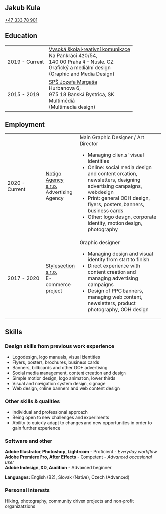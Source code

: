 <h2 class="subtitle">Jakub Kula</h2>
<p><a href="tel:+4733378901">+47 333 78 901</a></p>


<h2 class="subtitle">Education</h2>
            <table class="education">
                <tr>
                    <td class="date">2019 - Current</td>
                    <td><a class="vskk" href="http://www.vskk.cz">Vysoká škola kreativní komunikace </a><br> <span class="light">Na Pankráci 420/54, <br>
                        140 00 Praha 4 – Nusle, CZ</span><br>Grafický a mediální design <br> (Graphic and Media Design)</td>
                </tr>
                <tr>
                    <td class="date">2015 - 2019</td>
                    <td><a class="spsjm" href="https://www.spsjm.sk">SPŠ Jozefa Murgaša </a><br><span class="light">Hurbanova 6, <br>
                        975 18 Banská Bystrica, SK</span><br>Multimédiá <br> (Multimedia design)</td>
                </tr>
            </table>
            <h2 class="subtitle">Employment</h2>
            <table>
                <tr>
                    <td style="width: 25%; class="date">2020 - Current</td>
                    <td><a class="notigo" href="https://www.notigo.cz">Notigo Agency s.r.o.</a><br><span class="light">Advertising Agency</span></td>
                            <td>Main Graphic Designer / Art Director<br><span class="light">
                        <ul>
                            <li>Managing clients' visual identities</li>
                            <li>Online: social media design and content creation, newsletters, designing advertising campaigns, webdesign</li>
                            <li>Print: general OOH design, flyers, posters, banners, business cards </li>
                            <li>Other: logo design, corporate identity, motion design, photography</li>
                        </ul>
                    </span></td>
                </tr>
                <tr>
                    <td style="width: 25%; class="date">2017 - 2020</td>
                    <td><a class="section" href="https:/www.style-shop.cz">Stylesection s.r.o.</a><br><span class="light">E-commerce project</span></td>
                    <td style="width: 55%;">Graphic designer<br><span class="light">
                        <ul>
                            <li>Managing design and visual identity from start to finish</li>
                            <li>Direct experience with content creation and managing advertising campaigns</li>
                            <li>Design of PPC banners, managing web content, newsletters, product photography, OOH design</li>
                        </ul>
                    </span></td></td>
                </tr>
            </table>
            
<h2 class="subtitle">Skills</h2>

<h3> Design skills from previous work experience  </h3>

<ul>
            <li>Logodesign, logo manuals, visual identities</li>
            <li>Flyers, posters, brochures, business cards </li>
            <li>Banners, billboards and other OOH advertising</li>
            <li>Social media management, content creation and design</li>
            <li>Simple motion design, logo animation, lower thirds</li>
            <li>Visual and navigation system design, signage</li>
            <li>Web design, online banners and web content design</li>
</ul>

<h3> Other skills & qualities </h3>

<ul>
            <li>Individual and professional approach</li>
            <li>Being open to new challenges and experiments</li>
            <li>Ability to quickly adapt to changes and new opportunities in order to gain further experience</li>
</ul>

<h3> Software and other </h3>

**Adobe Illustrator, Photoshop, Lightroom** - Proficient - *Everyday workflow* <br>
**Adobe Premiere Pro, After Effects** - Competent - *Advanced occasional user*<br>
**Adobe Indesign, XD, Audition** - Advanced beginner

**Languages:** English (B2), Slovak (Native), Czech (Advanced)

<h3> Personal interests </h3>

Hiking, photography, community driven projects and non-profit organizatzions
